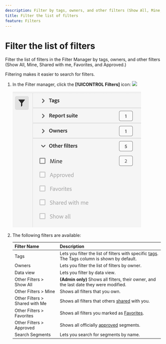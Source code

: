 ```yaml
---
description: Filter by tags, owners, and other filters (Show All, Mine, Shared with me, Favorites, and Approved.)
title: Filter the list of filters
feature: Filters
---
```

# Filter the list of filters

Filter the list of filters in the Filter Manager by tags, owners, and other filters (Show All, Mine, Shared with me, Favorites, and Approved.)

Filtering makes it easier to search for filters.

1. In the Filter manager, click the **[!UICONTROL Filters]** icon:  ![](https://spectrum.adobe.com/static/icons/workflow_18/Smock_Filter_18_N.svg)

   ![](assets/filtering.png)

2. The following filters are available:

   |  Filter Name  | Description  |
   |---|---|
   |  Tags  |Lets you filter the list of filters with specific [tags](/help/components/filters/filters-tag.md). The Tags column is shown by default.  |
   |  Owners  | Lets you filter the list of filters by owner.  |
   | Data view | Lets you filter by data view. |
   |  Other Filters > Show All  | **(Admin only)** Shows all filters, their owner, and the last date they were modified.  |
   |  Other Filters > Mine  | Shows all filters that you own.  |
   |  Other Filters > Shared with Me  |Shows all filters that others [shared](/help/components/filters/filters-share.md) with you.  |
   |  Other Filters > Favorites  |Shows all filters you marked as [Favorites](/help/components/filters/filters-favorite.md).  |
   |  Other Filters > Approved  |Shows all officially [approved](/help/components/filters/filters-approve.md) segments.  |
   |  Search Segments  | Lets you search for segments by name.  |